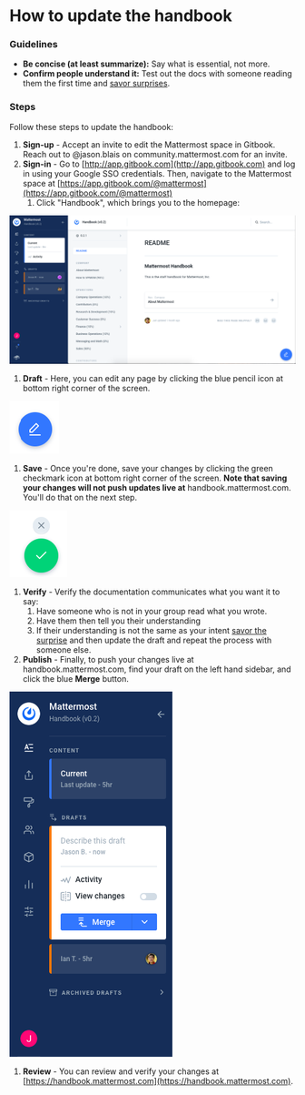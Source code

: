 # How to update the handbook

### Guidelines 

* **Be concise \(at least summarize\):** Say what is essential, not more. 
* **Confirm people understand it:** Test out the docs with someone reading them the first time and [savor surprises](../about-mattermost/mindsets.md#savor-surprises).

### Steps

Follow these steps to update the handbook:

1. **Sign-up** - Accept an invite to edit the Mattermost space in Gitbook. Reach out to @jason.blais on community.mattermost.com for an invite.
2. **Sign-in** - Go to [http://app.gitbook.com](http://app.gitbook.com) and log in using your Google SSO credentials. Then, navigate to the Mattermost space at [https://app.gitbook.com/@mattermost](https://app.gitbook.com/@mattermost)
   1. Click "Handbook", which brings you to the homepage:

![](../../.gitbook/assets/image%20%2810%29.png)

1. **Draft** - Here, you can edit any page by clicking the blue pencil icon at bottom right corner of the screen.

![Click the blue pencil icon to edit a page](../../.gitbook/assets/image.png)

1. **Save** - Once you're done, save your changes by clicking the green checkmark icon at bottom right corner of the screen. **Note that saving your changes will not push updates live at** handbook.mattermost.com. You'll do that on the next step.

![Click the green checkmark icon to save your changes](../../.gitbook/assets/image%20%281%29.png)

1. **Verify** - Verify the documentation communicates what you want it to say: 
   1. Have someone who is not in your group read what you wrote. 
   2. Have them then tell you their understanding 
   3. If their understanding is not the same as your intent [savor the surprise](../about-mattermost/mindsets.md#savor-surprises) and then update the draft and repeat the process with someone else. 
2. **Publish** - Finally, to push your changes live at handbook.mattermost.com, find your draft on the left hand sidebar, and click the blue **Merge** button.

![](../../.gitbook/assets/image%20%2818%29.png)

1. **Review** - You can review and verify your changes at [https://handbook.mattermost.com](https://handbook.mattermost.com).

